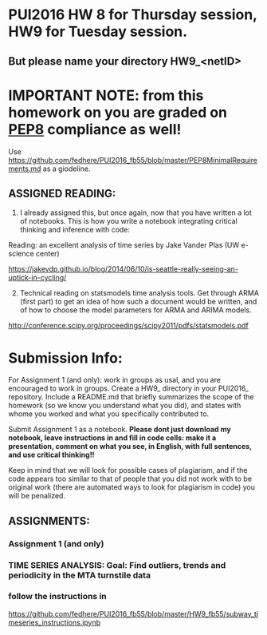 # PUI2016 HW 8 for Thursday session, HW9 for Tuesday session. 
## But please name your directory HW9_\<netID>

# IMPORTANT NOTE: from this homework on you are graded on [PEP8](https://www.python.org/dev/peps/pep-0008/) compliance as well!
Use https://github.com/fedhere/PUI2016_fb55/blob/master/PEP8MinimalRequirements.md as a giodeline.


## ASSIGNED READING:

1. I already assigned this, but once again, now that you have written a lot of notebooks. This is how you write a notebook integrating critical thinking and inference with code:

Reading: an excellent analysis of time series 
by Jake Vander Plas
(UW e-science center)

https://jakevdp.github.io/blog/2014/06/10/is-seattle-really-seeing-an-uptick-in-cycling/




2. Technical reading on statsmodels time analysis tools. Get through ARMA (first part) to get an idea of how such a document would be written, and of how to choose the model parameters for ARMA and ARIMA models.

http://conference.scipy.org/proceedings/scipy2011/pdfs/statsmodels.pdf


# Submission Info:


For Assignment 1 (and only): work in groups as usal, and you are encouraged to work in groups. Create a HW9_<nyuID> directory in your PUI2016_<nyuID> repository. Include a README.md that briefly summarizes the scope of the homework (so we know you understand what you did), and states with whome you worked and what you specifically contributed to.

Submit Assignment 1 as a notebook. **Please dont just download my notebook, leave instructions in and fill in code cells: make it a presentation, comment on what you see, in English, with full sentences, and use critical thinking!!** 

Keep in mind that we will look for possible cases of plagiarism, and if the code appears too similar to that of people that you did not work with to be original work (there are automated ways to look for plagiarism in code) you will be penalized.


## ASSIGNMENTS:

###  Assignment 1 (and only)

### TIME SERIES ANALYSIS: Goal: Find outliers, trends and periodicity in the MTA turnstile data
### follow the instructions in 
https://github.com/fedhere/PUI2016_fb55/blob/master/HW9_fb55/subway_timeseries_instructions.ipynb
